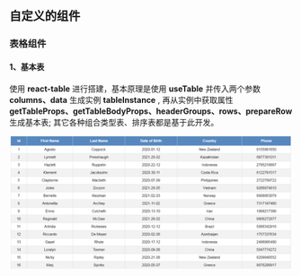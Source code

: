 ## 自定义的组件

### 表格组件

#### 1、基本表

使用 **react-table** 进行搭建，基本原理是使用 **useTable** 并传入两个参数 **columns、data**
生成实例 **tableInstance** , 再从实例中获取属性 **getTableProps、getTableBodyProps、headerGroups、rows、prepareRow** 生成基本表; 其它各种组合类型表、排序表都是基于此开发。

![basic table](https://github.com/BlueOrgreen/basic-conponents/blob/master/imgs/basic-component.png)


